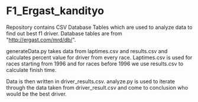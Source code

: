 # F1_Ergast_kandityo

Repository contains CSV Database Tables which are used to analyze data to find out best f1 driver.
Database tables are from "http://ergast.com/mrd/db/".

generateData.py takes data from laptimes.csv and results.csv and calculates percent value for driver from every race.
Laptimes.csv is used for races starting from 1996 and for races before 1996 we use results.csv to calculate finish time.

Data is then written in driver_results.csv.
analyze.py is used to iterate through the data taken from driver_result.csv and come to conclusion who would be the best driver.
